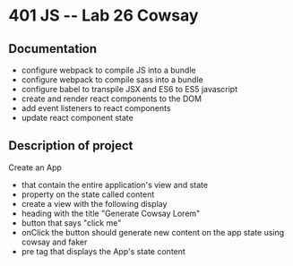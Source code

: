 401 JS --  Lab 26 Cowsay
===

  
## Documentation
* configure webpack to compile JS into a bundle
* configure webpack to compile sass into a bundle
* configure babel to transpile JSX and ES6 to ES5 javascript
* create and render react components to the DOM
* add event listeners to react components
* update react component state

## Description of project

Create an App
* that contain the entire application's view and state
* property on the state called content
* create a view with the following display
* heading with the title "Generate Cowsay Lorem"
* button that says "click me"
* onClick the button should generate new content on the app state using cowsay and faker
* pre tag that displays the App's state content


